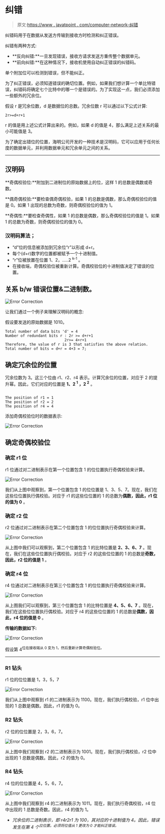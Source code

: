 # 纠错

> 原文:[https://www . javatpoint . com/computer-network-纠错](https://www.javatpoint.com/computer-network-error-correction)

纠错码用于在数据从发送方传输到接收方时检测和纠正错误。

纠错有两种方式:

*   **反向纠错:**一旦发现错误，接收方请求发送方重传整个数据单元。
*   **前向纠错:**在这种情况下，接收机使用自动纠正错误的纠错码。

单个附加位可以检测到错误，但不能纠正。

为了纠正错误，必须知道错误的确切位置。例如，如果我们想计算一个单比特错误，纠错码将确定七个比特中的哪一个是错误的。为了实现这一点，我们必须添加一些额外的冗余位。

假设 r 是冗余位数，d 是数据位的总数。冗余位数 r 可以通过以下公式计算:

```
2r>=d+r+1

```

r 的值是用上述公式计算出来的。例如，如果 d 的值是 4，那么满足上述关系的最小可能值是 3。

为了确定出错位的位置，海明公司开发的一种技术是汉明码，它可以应用于任何长度的数据单元，并利用数据单元和冗余单元之间的关系。

* * *

## 汉明码

**奇偶校验位:**附加到二进制位的原始数据上的位，这样 1 的总数是偶数或奇数。

**偶奇偶校验:**要检查偶奇偶校验，如果 1 的总数是偶数，那么奇偶校验位的值是 0。如果 1 出现的总数为奇数，则奇偶校验位的值为 1。

**奇偶性:**要检查奇偶性，如果 1 的总数是偶数，那么奇偶校验位的值是 1。如果 1 的总数为奇数，则奇偶校验位的值为 0。

### 汉明码算法；

*   “d”位的信息被添加到冗余位“r”以形成 d+r。
*   每个(d+r)数字的位置都被赋予一个十进制值。
*   “r”位被放置在位置 1、2，.....2 <sup>k-1</sup> 。
*   在接收端，奇偶校验位被重新计算。奇偶校验位的十进制值决定了错误的位置。

## 关系 b/w 错误位置&二进制数。

![Error Correction](../Images/1b312bacd9c5dfd8685ea270eac0a5d5.png)

让我们通过一个例子来理解汉明码的概念:

假设要发送的原始数据是 1010。

```
Total number of data bits 'd' = 4
Number of redundant bits r : 2r >= d+r+1
                           2r>= 4+r+1
Therefore, the value of r is 3 that satisfies the above relation.
Total number of bits = d+r = 4+3 = 7;

```

## 确定冗余位的位置

冗余位数为 3。这三个位由 r1、r2、r4 表示。计算冗余位的位置，对应于 2 的提升幂。因此，它们对应的位置是 **1、2 <sup>1</sup> ，2 <sup>2</sup>** 。

```

The position of r1 = 1
The position of r2 = 2
The position of r4 = 4

```

添加奇偶校验位时的数据表示:

![Error Correction](../Images/20d8589b971043d8ae726364d62e307a.png)

## 确定奇偶校验位

### 确定 r1 位

r1 位通过对二进制表示在第一个位置包含 1 的位位置执行奇偶校验来计算。

![Error Correction](../Images/dbfbd6e5dcceec94b4bc512397a7846b.png)

我们从上图中观察到，第一个位置包含 1 的位位置是 1、3、5、7。现在，我们在这些位位置执行偶校验。对应于 r1 的这些位位置的 1 的总数为**偶数，因此，r1 位的值为 0** 。

### 确定 r2 位

r2 位通过对二进制表示在第二个位置包含 1 的位位置执行奇偶校验来计算。

![Error Correction](../Images/f32e239ea4a86da89ec1fd2e147f35db.png)

从上图中我们可以观察到，第二个位置包含 1 的比特位置是 **2、3、6、7** 。现在，我们在这些位位置执行偶校验。对应于 r2 的这些位位置的 1 的总数是**奇数，因此，r2 位的值是 1** 。

### 确定 r4 位

r4 位通过对二进制表示在第三个位置包含 1 的位位置执行奇偶校验来计算。

![Error Correction](../Images/86d30cedfe7d73c52adb8706b2c375c6.png)

从上图我们可以观察到，第三个位置包含 1 的比特位置是 **4、5、6、7** 。现在，我们在这些位位置执行偶校验。对应于 r4 的这些位位置的 1 的总数是**偶数，因此，r4 位的值是 0** 。

**传输的数据如下:**

![Error Correction](../Images/b166318934f9ce8d23306159b34478cd.png)

假设第 4<sup>位在接收端从 0 变为 1，然后重新计算奇偶校验位。</sup>

* * *

### R1 钻头

r1 位的位位置是 1，3，5，7

![Error Correction](../Images/567cbe3a462cf471c10768429d1aa120.png)

我们从上图中观察到 r1 的二进制表示为 1100。现在，我们执行偶校验，r1 位中出现的 1 总数是偶数。因此，r1 的值为 0。

### R2 钻头

r2 位的位位置是 2，3，6，7。

![Error Correction](../Images/44decdaf39f524c05fbccee45770fb5d.png)

从上图中我们观察到 r2 的二进制表示为 1001。现在，我们执行偶校验，r2 位中出现的 1 总数是偶数。因此，r2 的值为 0。

### R4 钻头

r4 位的位位置是 4，5，6，7。

![Error Correction](../Images/20cf9603e847d20974343ff74fe5377f.png)

从上图中我们观察到 r4 的二进制表示为 1011。现在，我们执行奇偶校验，r4 位中出现的 1 总数是奇数。因此，r4 的值为 1。

*   *冗余位的二进制表示，即 r4r2r1 为 100，其对应的十进制值为 4。因此，错误发生在第 4 个<sup>位位置。必须将位值从 1 更改为 0 才能纠正错误。</sup>*